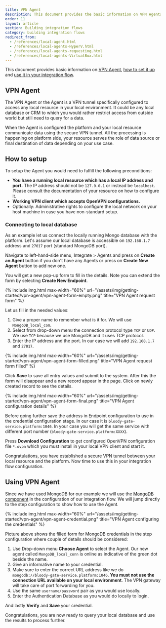 ```yaml
---
title: VPN Agent
description: This document provides the basic information on VPN Agents and the way setup one in case you require one.
order: 11
layout: article
section: Building integration flows
category: building integration flows
redirect_from:
  - /references/local-agent.html
  - /references/local-agents-HyperV.html
  - /references/local-agents-requesting.html
  - /references/local-agents-VirtualBox.html
---
```


This document provides basic information on [VPN Agent](#vpn-agent), [how to set it up](#how-to-setup)
and [use it in your integration flow](#using-vpn-agent).

## VPN Agent

The VPN Agent or the Agent is а VPN tunnel specifically configured to access any
local resource in your local environment. It could be any local database or CRM
to which you would rather restrict access from outside world but still need
to query for a data.

When the Agent is configured the platform and your local resource communicate data
using the secure VPN tunnel. All the processing is happening on platform side, your
resource serves the role of data source or final destination of data depending on
your use case.

## How to setup

To setup the Agent you would need to fulfill the following preconditions:

*   **You have a running local resource which has a local IP address and port.** The IP address should not be `127.0.0.1` or instead be `localhost`. Please consult the documentation of your resource on how to configure it.
*   **Working VPN client which accepts OpenVPN configurations.**
*   Optionally: Administrative rights to configure the local network on your host machine in case you have non-standard setup.

### Connecting to local database

As an example let us connect the locally running Mongo database with the platform.
Let's assume our local database is accessible on `192.168.1.7` address and `27017`
port (standard MongoDB port).

Navigate to left-hand-side menu, Integrate > Agents and press on **Create an Agent** button
if you don't have any Agents or press on **Create New Agent** button to add new one.

You will get a new pop-up form to fill in the details. Note you can extend the form
by selecting **Create New Endpoint**.

{% include img.html max-width="60%" url="/assets/img/getting-started/vpn-agent/vpn-agent-form-empty.png" title="VPN Agent request form" %}

Let us fill in the needed values:

1.  Give a proper name to remember what is it for. We will use `MongoDB_local_com`.
2.  Select from drop-down menu the connection protocol type `TCP` or `UDP`. We use `TCP` because we use MongoDB and it uses TCP protocol.
3.  Enter the IP address and the port. In our case we will add `192.168.1.7` and `27017`.

{% include img.html max-width="60%" url="/assets/img/getting-started/vpn-agent/vpn-agent-form-filled.png" title="VPN Agent request form filled" %}

Click **Save** to save all entry values and submit to the system. After this the
form will disappear and a new record appear in the page. Click on newly created
record to see the details.

{% include img.html max-width="60%" url="/assets/img/getting-started/vpn-agent/vpn-agent-form-final.png" title="VPN Agent configuration details" %}

Before going further save the address in Endpoint configuration to use in the
credential configuration stage. In our case it is `bloody-gate-service.platform:1046`.
In your case you will get the same service with different port number (`bloody-gate-service.platform:XXXX`).

Press **Download Configuration** to get configured OpenVPN configuration file
`*.ovpn` which you must install in your local VPN client and start it.

Congratulations, you have established a secure VPN tunnel between your local
resource and the platform. Now time to use this in your integration flow configuration.

## Using VPN Agent

Since we have used MongoDB for our example we will use the [MongoDB component](/components/mongodb)
in the configuration of our integration flow. We will jump directly to the step
configuration to show how to use the Agent.

{% include img.html max-width="60%" url="/assets/img/getting-started/vpn-agent/vpn-agent-credential.png" title="VPN Agent configuring the credentials" %}

Picture above shows the filled form for MongoDB credentials in the step configuration
where couple of details should be considered:

1.  Use Drop-down menu **Choose Agent** to select the Agent. Our new agent called `MongoDB_local_conn` is online as indicative of the green dot beside the name.
2.  Give an informative name to your credential.
3.  Make sure to enter the correct URL address like we do `mongodb://bloody-gate-service.platform:1046`. **You must not use the connection URL available on your local environment**. The VPN gateway will take care of port forwarding for you.
4.  Use the same `username/password` pair as you would use locally.
5.  Enter the Authentication Database as you would do locally to login.

And lastly **Verify** and **Save** your credential.

Congratulations, you are now ready to query your local database and use the results
to process further.
